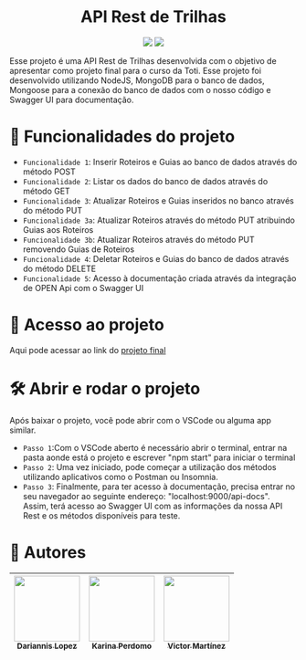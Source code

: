 <h1 align="center"> API Rest de Trilhas </h1>
<p align="center"> <img src="https://img.shields.io/badge/Node.js-43853D?style=for-the-badge&logo=node.js&logoColor=white" />
<img src="https://img.shields.io/badge/MongoDB-4EA94B?style=for-the-badge&logo=mongodb&logoColor=white" /> </p>

Esse projeto é uma API Rest de Trilhas desenvolvida com o objetivo de apresentar como projeto final para o curso da Toti. Esse projeto foi desenvolvido utilizando NodeJS, MongoDB para o banco de dados, Mongoose para a conexão do banco de dados com o nosso código e Swagger UI para documentação.

# :hammer: Funcionalidades do projeto

- `Funcionalidade 1`: Inserir Roteiros e Guias ao banco de dados através do método POST 
- `Funcionalidade 2`: Listar os dados do banco de dados através do método GET
- `Funcionalidade 3`: Atualizar Roteiros e Guias inseridos no banco através do método PUT
- `Funcionalidade 3a`: Atualizar Roteiros através do método PUT atribuindo Guias aos Roteiros
- `Funcionalidade 3b`: Atualizar Roteiros através do método PUT removendo Guias de Roteiros
- `Funcionalidade 4`: Deletar Roteiros e Guias do banco de dados através do método DELETE
- `Funcionalidade 5`: Acesso à documentação criada através da integração de OPEN Api com o Swagger UI

# 📁 Acesso ao projeto

Aqui pode acessar ao link do <A HREF="https://github.com/vmanuelmartinez/Repositorio-Rotas-Criadas./tree/master"> projeto final </A>

# 🛠️ Abrir e rodar o projeto

Após baixar o projeto, você pode abrir com o VSCode ou alguma app similar.

- `Passo 1`:Com o VSCode aberto é necessário abrir o terminal, entrar na pasta aonde está o projeto e escrever "npm start" para iniciar o terminal
- `Passo 2`: Uma vez iniciado, pode começar a utilização dos métodos utilizando aplicativos como o Postman ou Insomnia.
- `Passo 3`: Finalmente, para ter acesso à documentação, precisa entrar no seu navegador ao seguinte endereço: "localhost:9000/api-docs". Assim, terá acesso ao Swagger UI com as informações da nossa API Rest e os métodos disponíveis para teste.

# 👥 Autores

| [<img src="https://avatars.githubusercontent.com/dalt22" width=115><br><sub>Dariannis Lopez</sub>](https://github.com/dalt22) |  [<img src="https://avatars.githubusercontent.com/Karina041325" width=115><br><sub>Karina Perdomo</sub>](https://github.com/Karina041325) |  [<img src="https://avatars.githubusercontent.com/vmanuelmartinez" width=115><br><sub>Victor Martínez</sub>](https://github.com/vmanuelmartinez) |
| :---: | :---: | :---: |
